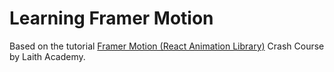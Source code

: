 # Learning Framer Motion

Based on the tutorial [Framer Motion (React Animation Library)](https://www.youtube.com/watch?v=1vKiPwEYbyk) Crash Course by Laith Academy.
